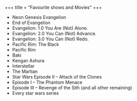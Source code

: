 +++
title = "Favourite shows and Movies"
+++
- Neon Genesis Evangelion
- End of Evangelion
- Evangelion: 1.0 You Are (Not) Alone.
- Evangelion: 2.0 You Can (Not) Advance.
- Evangelion: 3.0 You Can (Not) Redo.
- Pacific Rim: The Black
- Pacific Rim
- Baki
- Kengan Ashura 
- Interstellar
- The Martian
- Star Wars Episode II – Attack of the Clones
- Episode I – The Phantom Menace
- Episode III – Revenge of the Sith (and all other remaining)
- Every star wars series
